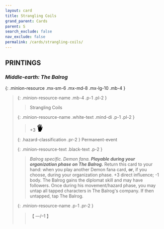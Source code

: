 ```yaml
---
layout: card
title: Strangling Coils
grand_parent: Cards
parent: S
search_exclude: false
nav_exclude: false
permalink: /cards/strangling-coils/
---
```


## PRINTINGS


### _Middle-earth: The Balrog_

{: .minion-resource .mx-sm-6 .mx-md-8 .mx-lg-10 .mb-4 }
> {: .minion-resource-name .mb-4 .p-1 .pl-2 }
> > <div class="hazard-mp"></div>
> > <div class="card-name">Strangling Coils</div>
>
> {: .minion-resource-name .white-text .mind-di .p-1 .pl-2 }
> > +3 ![](/assets/images/di.svg)
>
> {: .hazard-classification .pr-2 }
> Permanent-event
>
> {: .minion-resource-text .black-text .p-2 }
> > _Balrog specific._ _Demon fana._ ***Playable during your organization phase on The Balrog.*** Return this card to your hand: when you play another Demon fana card, **or**, if you choose, during your organization phase. +3 direct influence; -1 body. The Balrog gains the diplomat skill and may have followers. Once during his movement/hazard phase, you may untap all tapped characters in The Balrog's company. If then untapped, tap The Balrog. 
> 
> {: .minion-resource-name .p-1 .pr-2 }
> > <div class="card-shield">【 &mdash;/&ndash;1 】</div>
> > <div class="card-corruption-white">&nbsp;</div>
